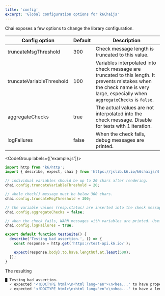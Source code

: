 ```yaml
---
title: 'config'
excerpt: 'Global configuration options for k6Chaijs'
---
```


Chai exposes a few options to change the library configuration.


| Config option             | Default     | Description |
| ------------------------- | ----------- | ----------- |
| truncateMsgThreshold      | 300   | Check message length is truncated to this value. |
| truncateVariableThreshold | 100   | Variables interpolated into check message are truncated to this length. It prevents mistakes when the check name is very large, especially when `aggregateChecks` is `false`.  |
| aggregateChecks           | true  | The actual values are not interpolated into the check message. Disable for tests with 1 iteration. |
| logFailures               | false | When the check fails, debug messages are printed. |


<CodeGroup labels={['example.js']}>

```javascript
import http from 'k6/http';
import { describe, expect, chai } from 'https://jslib.k6.io/k6chaijs/4.3.4.2/index.js';

// individual variables should be up to 20 chars after rendering.
chai.config.truncateVariableThreshold = 20;

// whole check() message must be below 300 chars.
chai.config.truncateMsgThreshold = 300;

// the variable values (resp.status) are inserted into the check message - useful for debugging or tests with 1 iteration
chai.config.aggregateChecks = false;

// when the check fails, WARN messages with variables are printed. Useful for debugging.
chai.config.logFailures = true;

export default function testSuite() {
  describe('Testing bad assertion.', () => {
    const response = http.get('https://test-api.k6.io/');

    expect(response.body).to.have.lengthOf.at.least(500);
  });
}
```

</CodeGroup>

The resulting

```bash
█ Testing bad assertion.
  ✓ expected '<!DOCTYPE html>\n<html lang="en">\n<hea...' to have property 'length'
  ✓ expected '<!DOCTYPE html>\n<html lang="en">\n<hea...' to have a length at least 500 got 15714
```

